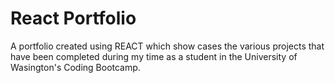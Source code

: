 # React Portfolio

A portfolio created using REACT which show cases the various projects that have been completed during my time as a student in the University of Wasington's Coding Bootcamp. 